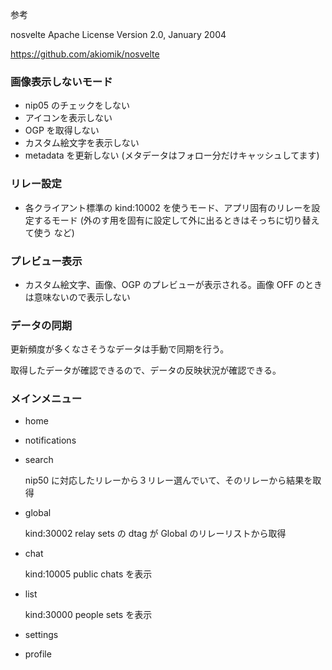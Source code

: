 参考

nosvelte
Apache License
Version 2.0, January 2004

https://github.com/akiomik/nosvelte

###

### 画像表示しないモード

- nip05 のチェックをしない
- アイコンを表示しない
- OGP を取得しない
- カスタム絵文字を表示しない
- metadata を更新しない (メタデータはフォロー分だけキャッシュしてます)

### リレー設定

- 各クライアント標準の kind:10002 を使うモード、アプリ固有のリレーを設定するモード (外のす用を固有に設定して外に出るときはそっちに切り替えて使う など)

### プレビュー表示

- カスタム絵文字、画像、OGP のプレビューが表示される。画像 OFF のときは意味ないので表示しない

### データの同期

更新頻度が多くなさそうなデータは手動で同期を行う。

取得したデータが確認できるので、データの反映状況が確認できる。

### メインメニュー

- home
- notifications
- search

  nip50 に対応したリレーから３リレー選んでいて、そのリレーから結果を取得

- global

  kind:30002 relay sets の dtag が Global のリレーリストから取得

- chat

  kind:10005 public chats を表示

- list

  kind:30000 people sets を表示

- settings

- profile
